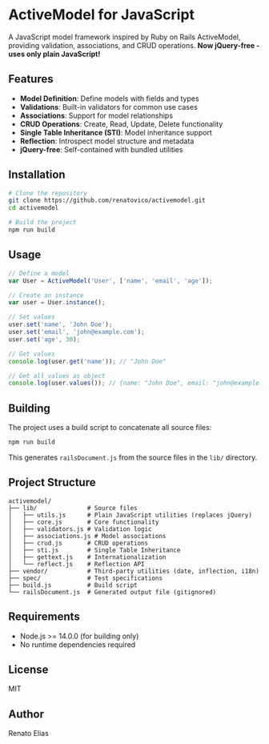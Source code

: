 # ActiveModel for JavaScript

A JavaScript model framework inspired by Ruby on Rails ActiveModel, providing validation, associations, and CRUD operations. **Now jQuery-free - uses only plain JavaScript!**

## Features

- **Model Definition**: Define models with fields and types
- **Validations**: Built-in validators for common use cases
- **Associations**: Support for model relationships
- **CRUD Operations**: Create, Read, Update, Delete functionality
- **Single Table Inheritance (STI)**: Model inheritance support
- **Reflection**: Introspect model structure and metadata
- **jQuery-free**: Self-contained with bundled utilities

## Installation

```bash
# Clone the repository
git clone https://github.com/renatovico/activemodel.git
cd activemodel

# Build the project
npm run build
```

## Usage

```javascript
// Define a model
var User = ActiveModel('User', ['name', 'email', 'age']);

// Create an instance
var user = User.instance();

// Set values
user.set('name', 'John Doe');
user.set('email', 'john@example.com');
user.set('age', 30);

// Get values
console.log(user.get('name')); // "John Doe"

// Get all values as object
console.log(user.values()); // {name: "John Doe", email: "john@example.com", age: 30}
```

## Building

The project uses a build script to concatenate all source files:

```bash
npm run build
```

This generates `railsDocument.js` from the source files in the `lib/` directory.

## Project Structure

```
activemodel/
├── lib/              # Source files
│   ├── utils.js      # Plain JavaScript utilities (replaces jQuery)
│   ├── core.js       # Core functionality
│   ├── validators.js # Validation logic
│   ├── associations.js # Model associations
│   ├── crud.js       # CRUD operations
│   ├── sti.js        # Single Table Inheritance
│   ├── gettext.js    # Internationalization
│   └── reflect.js    # Reflection API
├── vendor/           # Third-party utilities (date, inflection, i18n)
├── spec/             # Test specifications
├── build.js          # Build script
└── railsDocument.js  # Generated output file (gitignored)
```

## Requirements

- Node.js >= 14.0.0 (for building only)
- No runtime dependencies required

## License

MIT

## Author

Renato Elias
